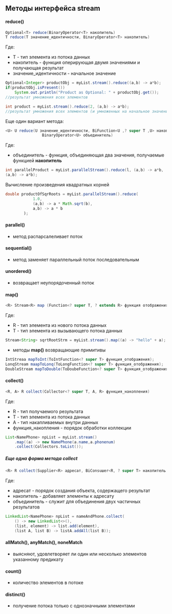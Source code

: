 Методы интерфейса stream
----
#### reduce()
````java
Optional<T> reduce(BinaryOperator<T> накопитель)
T reduce(T значение_идентичности, BinaryOperator<T> накопитель)
````
Где:
- Т - тип элемента из потока данных
- накопитель - функция оперирующая двумя значениями и получающая результат
- значение_идентичности - начальное значение

````java
Optional<Integer> productObj = myList.stream().reduce((a,b) -> a*b);
if(productObj.isPresent())
    System.out.println("Product as Optional: " + productObj.get());
//результат умножения всех элементов

int product = myList.stream().reduce(2, (a,b) -> a*b);
//результат умножения всех элементов (и умноженных на начальное значение 2)
````

Еще один вариант метода:

````java
<U> U reduce(U значение_идентичности, BiFunction<U ,? super Т ,U> накопитель,
                BinaryOperator<U> объединитель)
````

Где:
- объединитель - функция, объединяющая два значения, получаемые функцией
    <b>накопитель</b>
    
````java
int parallelProduct = myList.parallelStream().reduce(l, (а,b) -> а*b,
(а,b) -> а*b);
````

Вычисление произведения квадратных корней

````java
double productOfSqrRoots = myList.parallelStream().reduce(
            1.0,
            (a,b) -> a * Math.sqrt(b),
            a,b) -> a * b
        );
````

#### parallel() 
- метод распарсалеливает поток

#### sequential() 
- метод заменяет параллельный поток последовательным

#### unordered()
- возвращает неупорядоченный поток

#### map()

````java
<R> Stream<R> mар (Function<? super Т, ? extends R> функция отображения)
````

Где:
- R - тип элемента из нового потока данных
- Т - тип элемента из вызывающего потока данных

````java
Stream<String> sqrtRootStrm = myList.stream().map((a) -> "hello" + a);
```` 

- методы <b>map()</b> возвращающие примитивы

````java
IntStreaa mapToInt(ToIntFunction<? super Т> функция_отображения);
LonqStream maapToLonq(ToLongFunction<? super Т> функция_отображения);
DoubleStream mapToDouble(ToDoubeFunction<? super Т> функция_отображения)
````

#### collect()

````java
<R, A> R collect(Collector<? super T, A, R> функция_накопления)
````

Где:
- R - тип получаемого результата
- T - тип элемента из потока данных
- A - тип накапливаемых внутри данных
- функция_накопления - порядок обработки коллекции

````java
List<NamePhone> npList = myList.stream()
    .map((a) -> new NamePhone(a.name,a.phonenum) 
    .collect(Collectors.toList());
````

##### Еще одна форма метода <b>collect</b>

````java
<R> R collect(Supplier<R> адресат, BiConsuшer<R, ? super Т> накопитель, BiConsumer<R, R> объединитель)
````

Где:
- адресат - порядок создания объекта, содержащего результат
- накопитель - добавляет элементы к адресату
- объединитель - служит для объединения двух частичных результатов

````java
LinkedList<NamePhone> npList = nameAndPhone.collect(
    () -> new LinkedList<>(),
    (list, element) -> list.add(element),
    (list A, list B) -> listA.addAll(list B));
````

#### allMatch(), anyMatch(), noneMatch
- выясняют, удовлетворяет ли один или несколько элементов указанному предикату

#### count()
- количество элементов в потоке

#### distinct()
- получение потока только с однозначными элементами

